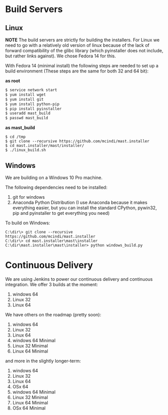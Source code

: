 # Build Servers

## Linux

__NOTE__ The build servers are strictly for building the installers. For
Linux we need to go with a relatively old version of linux because of the
lack of forward compatibility of the glibc library (which pyinstaller does
not include, but rather links against). We chose Fedora 14 for this.

With Fedora 14 (minimal install) the following steps are needed to set
up a build environment (These steps are the same for both 32 and 64 bit):

__as root__
```bash
$ service network start
$ yum install wget
$ yum install git
$ yum install python-pip
$ pip install pyinstaller
$ useradd mast_build
$ passwd mast_build
```

__as mast\_build__
```
$ cd /tmp
$ git clone --recursive https://github.com/mcindi/mast.installer
$ cd mast.installer/mast/installer/
$ ./linux_build.sh
```

## Windows

We are building on a Windows 10 Pro machine.

The following dependencies need to be installed:

1. git for windows
2. Anaconda Python Distribution (I use Anaconda because it makes everything
easier, but you can install the standard CPython, pywin32, pip and
pyinstaller to get everything you need)


To build on Windows:

```
C:\dir\> git clone --recursive https://github.com/mcindi/mast.installer
C:\dir\> cd mast.installer\mast\installer
C:\dir\mast.installer\mast\installer> python windows_build.py
```

# Continuous Delivery

We are using Jenkins to power our continuous delivery and continuous
integration. We offer 3 builds at the moment:

1. windows 64
2. Linux 32
3. Linux 64

We have others on the roadmap (pretty soon):

1. windows 64
2. Linux 32
3. Linux 64
4. windows 64 Minimal
5. Linux 32 Minimal
6. Linux 64 Minimal

and more in the slightly longer-term:

1. windows 64
2. Linux 32
3. Linux 64
4. OSx 64
5. windows 64 Minimal
6. Linux 32 Minimal
7. Linux 64 Minimal
8. OSx 64 Minimal

